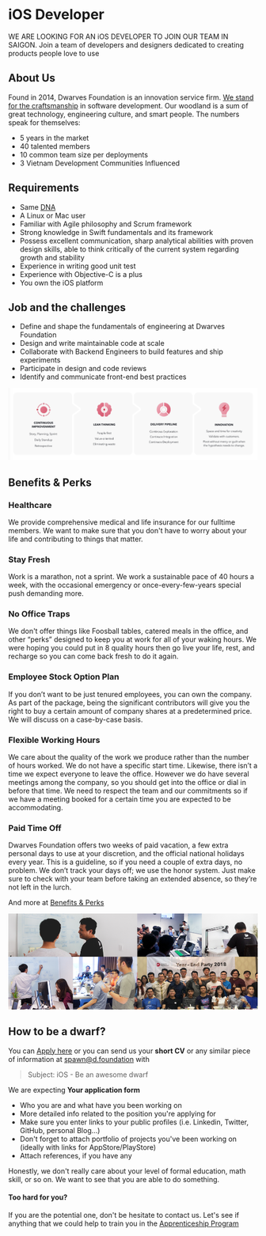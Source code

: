 # iOS Developer

WE ARE LOOKING FOR AN iOS DEVELOPER TO JOIN OUR TEAM IN SAIGON. Join a team of developers and designers dedicated to creating products people love to use

## About Us

Found in 2014, Dwarves Foundation is an innovation service firm. [We stand for the craftsmanship](/additional-info/what-we-stand-for.md) in software development. Our woodland is a sum of great technology, engineering culture, and smart people. The numbers speak for themselves:

- 5 years in the market
- 40 talented members
- 10 common team size per deployments
- 3 Vietnam Development Communities Influenced

## Requirements

- Same [DNA](/additional-info/what-we-value.md)
- A Linux or Mac user
- Familiar with Agile philosophy and Scrum framework
- Strong knowledge in Swift fundamentals and its framework
- Possess excellent communication, sharp analytical abilities with proven design skills, able to think critically of the current system regarding growth and stability
- Experience in writing good unit test
- Experience with Objective-C is a plus
- You own the iOS platform

## Job and the challenges

- Define and shape the fundamentals of engineering at Dwarves Foundation
- Design and write maintainable code at scale
- Collaborate with Backend Engineers to build features and ship experiments
- Participate in design and code reviews
- Identify and communicate front-end best practices

![](/images/process.png)

## Benefits & Perks

### Healthcare
We provide comprehensive medical and life insurance for our fulltime members. We want to make sure that you don't have to worry about your life and contributing to things that matter.

### Stay Fresh
Work is a marathon, not a sprint. We work a sustainable pace of 40 hours a week, with the occasional emergency or once-every-few-years special push demanding more.

### No Office Traps
We don't offer things like Foosball tables, catered meals in the office, and other “perks” designed to keep you at work for all of your waking hours. We were hoping you could put in 8 quality hours then go live your life, rest, and recharge so you can come back fresh to do it again.

### Employee Stock Option Plan
If you don’t want to be just tenured employees, you can own the company. As part of the package, being the significant contributors will give you the right to buy a certain amount of company shares at a predetermined price. We will discuss on a case-by-case basis.

### Flexible Working Hours
We care about the quality of the work we produce rather than the number of hours worked. We do not have a specific start time. Likewise, there isn’t a time we expect everyone to leave the office. However we do have several meetings among the company, so you should get into the office or dial in before that time. We need to respect the team and our commitments so if we have a meeting booked for a certain time you are expected to be accommodating. 

### Paid Time Off
Dwarves Foundation offers two weeks of paid vacation, a few extra personal days to use at your discretion, and the official national holidays every year. This is a guideline, so if you need a couple of extra days, no problem. We don’t track your days off; we use the honor system. Just make sure to check with your team before taking an extended absence, so they’re not left in the lurch.

And more at [Benefits & Perks](/additional-info/benefits-and-perks.md)

![](/images/team.png)

## How to be a dwarf?

You can [Apply here](https://dwarves.careers/job/ios-swift-developer--dwarves-foundation--saigon/) or you can send us your **short CV** or any similar piece of information at [spawn@d.foundation](mailto:spawn@d.foundation) with 

> Subject: iOS - Be an awesome dwarf

We are expecting **Your application form**
  * Who you are and what have you been working on
  * More detailed info related to the position you're applying for
  * Make sure you enter links to your public profiles (i.e. Linkedin, Twitter, GitHub, personal Blog...)
  * Don't forget to attach portfolio of projects you've been working on (ideally with links for AppStore/PlayStore)
  * Attach references, if you have any

Honestly, we don't really care about your level of formal education, math skill, or so on. We want to see that you are able to do something.

#### Too hard for you?

If you are the potential one, don't be hesitate to contact us. Let's see if anything that we could help to train you in the [Apprenticeship Program](/open-positions/Apprentice.md)
